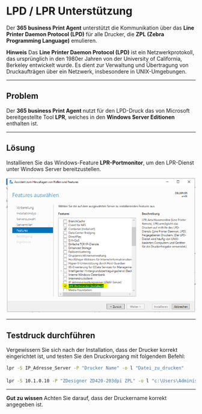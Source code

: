 #  LPD / LPR Unterstützung

Der **365 business Print Agent** unterstützt die Kommunikation über das **Line Printer Daemon Protocol (LPD)** für alle Drucker, die **ZPL (Zebra Programming Language)** emulieren.

<div class="alert alert-info">
    <i class="fa-duotone fa-thin fa-lightbulb fa-lg"></i>
    <strong>Hinweis</strong>
	Das <b>Line Printer Daemon Protocol (LPD)</b> ist ein Netzwerkprotokoll, das ursprünglich in den 1980er Jahren von der University of California, Berkeley entwickelt wurde.
	Es dient zur Verwaltung und Übertragung von Druckaufträgen über ein Netzwerk, insbesondere in UNIX-Umgebungen.
</div>

---

## Problem

Der **365 business Print Agent** nutzt für den LPD-Druck das von Microsoft bereitgestellte Tool **LPR**, welches in den **Windows Server Editionen** enthalten ist.

---

## Lösung

Installieren Sie das Windows-Feature **LPR-Portmonitor**, um den LPR-Dienst unter Windows Server bereitzustellen.

![LPRPortMonitor](/assets/images/365-business-print-agent/LPRInstall.PNG)

---

## Testdruck durchführen

Vergewissern Sie sich nach der Installation, dass der Drucker korrekt eingerichtet ist, und testen Sie den Druckvorgang mit folgendem Befehl:

```cmd
lpr -S IP_Adresse_Server -P "Drucker Name" -o l "Datei_zu_drucken"

lpr -S 10.1.0.10 -P "ZDesigner ZD420-203dpi ZPL" -o l "c:\Users\Administrator\Documents\HelloWorld.zpl"
```

---

<div class="alert alert-notice">
    <i class="fa-light fa-hand-point-up fa-lg"></i>
    <strong>Gut zu wissen</strong>
	Achten Sie darauf, dass der Druckername korrekt angegeben ist.
</div>